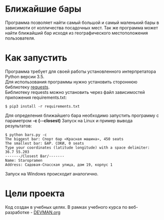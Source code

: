 # Ближайшие бары

Программа позволяет найти самый большой и самый маленький бары в зависимоти от колличества посадочных мест.
Так же программа может найти ближайший бар исходя из географического местоположения пользователя.

# Как запустить
Программа требует для своей работы установленного интерпретатора Python версии 3.5.  
Для использования программы нужно установить стороннюю библиотеку [requests](https://github.com/kennethreitz/requests).  
Библиотеку requests можно установить через файл зависимостей приложения requirements.txt:
```#!bash
$ pip3 install -r requirements.txt
```
Для определения ближайшего бара необходимо запустить программу с параметром **-c (--closest)** 
Запуск на Linux и пример вывода результатов:

```#!bash
$ python bars.py -c
The biggest bar: Спорт бар «Красная машина», 450 seats
The smallest bar: БАР. СОКИ, 0 seats
Type your coordinates (latitude longitude) with a space delimiter: 36.7 55.203
-------/Closest Bar/-------
Name: Staropramen
Address: Садовая-Спасская улица, дом 19, корпус 1
```

Запуск на Windows происходит аналогично.

# Цели проекта

Код создан в учебных целях. В рамках учебного курса по веб-разработке - [DEVMAN.org](https://devman.org)
